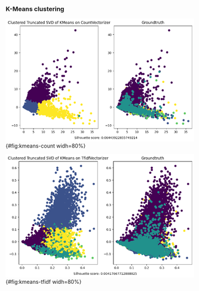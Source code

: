 ### K-Means clustering

![](images/cluster_TruncatedSVD_KMeans_CountVectorizer.png){#fig:kmeans-count widh=80%}

![](images/cluster_TruncatedSVD_KMeans_TfidfVectorizer.png){#fig:kmeans-tfidf widh=80%}
